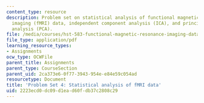 ```yaml
---
content_type: resource
description: Problem set on statistical analysis of functional magnetic resonance
  imaging (fMRI) data, independent component analysis (ICA), and principle component
  analysis (PCA).
file: /media/courses/hst-583-functional-magnetic-resonance-imaging-data-acquisition-and-analysis-fall-2008/2223ecd0dc09d1ead60fdb37c2808c29_ps4.pdf
file_type: application/pdf
learning_resource_types:
- Assignments
ocw_type: OCWFile
parent_title: Assignments
parent_type: CourseSection
parent_uid: 2ca373e6-0f77-3943-954e-e84e59c054ad
resourcetype: Document
title: 'Problem Set 4: Statistical analysis of fMRI data'
uid: 2223ecd0-dc09-d1ea-d60f-db37c2808c29
---
```

